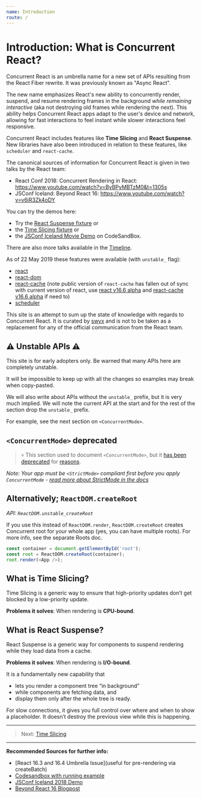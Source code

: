 ```yaml
---
name: Introduction
route: /
---
```


# Introduction: What is Concurrent React?

Concurrent React is an umbrella name for a new set of APIs resulting from the React Fiber rewrite.
It was previously known as "Async React".

The new name emphasizes React's new ability to concurrently render, suspend, and resume rendering frames
in the background _while remaining interactive_ (aka not destroying old frames while rendering the next).
This ability helps Concurrent React apps adapt to the user's device and network,
allowing for fast interactions to feel instant while slower interactions feel responsive.

Concurrent React includes features like **Time Slicing** and **React Suspense**.
New libraries have also been introduced in relation to these features, like `scheduler` and `react-cache`.

The canonical sources of information for Concurrent React is given in two talks by the React team:

- React Conf 2018: Concurrent Rendering in React: https://www.youtube.com/watch?v=ByBPyMBTzM0&t=1305s
- JSConf Iceland: Beyond React 16: https://www.youtube.com/watch?v=v6iR3Zk4oDY

You can try the demos here:

- Try the [React Suspense fixture](https://codesandbox.io/s/k3m2rq627o) or
- the [Time Slicing fixture](https://codesandbox.io/s/xl3rjr9mjo) or
- the [JSConf Iceland Movie Demo](https://codesandbox.io/s/r76q199xxn) on CodeSandBox.

There are also more talks available in the [Timeline](/Timeline.md).

As of 22 May 2019 these features were available (with `unstable_` flag):

- [react](https://www.npmjs.com/package/react)
- [react-dom](https://www.npmjs.com/package/react-dom)
- [react-cache](https://www.npmjs.com/package/react-cache) (note public version of `react-cache` has fallen out of sync with current version of react, use [react v16.6 alpha](https://www.npmjs.com/package/react-cache/v/16.6.0-alpha.8af6728) and [react-cache v16.6 alpha](https://www.npmjs.com/package/react-cache/v/16.6.0-alpha.8af6728) if need to)
- [scheduler](https://www.npmjs.com/package/scheduler)

This site is an attempt to sum up the state of knowledge with regards to Concurrent React.
It is curated by [swyx](http://twitter.com/swyx) and is not to be taken as a replacement for any
of the official communication from the React team.

## ⚠️ Unstable APIs ⚠️

This site is for early adopters only. Be warned that many APIs here are completely unstable.

It will be impossible to keep up with all the changes so examples may break when copy-pasted.

We will also write about APIs without the `unstable_` prefix, but it is very much implied.
We will note the current API at the start and for the rest of the section drop the `unstable_` prefix.

For example, see the next section on `<ConcurrentMode>`.

## `<ConcurrentMode>` deprecated

> 💀 This section used to document `<ConcurrentMode>`, but it [has been deprecated](https://github.com/facebook/react/pull/15532) for [reasons](https://github.com/facebook/react/pull/15502/files).

_Note: Your app must be `<StrictMode>` compliant first before you apply `ConcurrentMode` - [read more about StrictMode in the docs](https://reactjs.org/docs/strict-mode.html)_

## Alternatively; `ReactDOM.createRoot`

_API: `ReactDOM.unstable_createRoot`_

If you use this instead of `ReactDOM.render`, `ReactDOM.createRoot` creates Concurrent root for your whole app (yes, you can have multiple roots). For more info, see the separate Roots doc.

```js
const container = document.getElementById('root');
const root = ReactDOM.createRoot(container);
root.render(<App />);
```

## What is Time Slicing?

Time Slicing is a generic way to ensure that high-priority updates don’t get blocked by a low-priority update.

**Problems it solves**: When rendering is **CPU-bound**.

## What is React Suspense?

React Suspense is a generic way for components to suspend rendering while they load data from a cache.

**Problems it solves**: When rendering is **I/O-bound**.

It is a fundamentally new capability that

- lets you render a component tree “in background”
- while components are fetching data, and
- display them only after the whole tree is ready.

For slow connections, it gives you full control over where and when to show a placeholder.
It doesn’t destroy the previous view while this is happening.

---

> Next: [Time Slicing](apis/time-slicing.md)

---

**Recommended Sources for further info:**

- [React 16.3 and 16.4 Umbrella Issue](useful for pre-rendering via createBatch)
- [Codesandbox with running example](https://codesandbox.io/s/w0n9ok3mqw)
- [JSConf Iceland 2018 Demo](https://www.youtube.com/watch?v=nLF0n9SACd4)
- [Beyond React 16 Blogpost](https://reactjs.org/blog/2018/03/01/sneak-peek-beyond-react-16.html)

